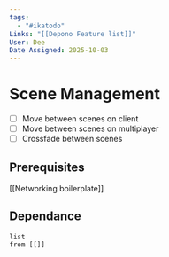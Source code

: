 ```yaml
---
tags:
  - "#ikatodo"
Links: "[[Depono Feature list]]"
User: Dee
Date Assigned: 2025-10-03
---
```



# Scene Management
- [ ] Move between scenes on client
- [ ] Move between scenes on multiplayer
- [ ] Crossfade between scenes
## Prerequisites 
[[Networking boilerplate]]
## Dependance

```dataview
list
from [[]]
```

